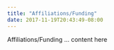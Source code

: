 ```yaml
---
title: "Affiliations/Funding"
date: 2017-11-19T20:43:49-08:00
---
```


Affiliations/Funding ... content here

